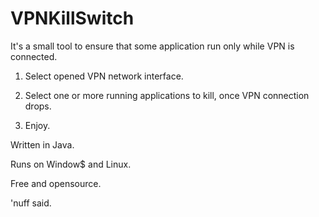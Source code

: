 # VPNKillSwitch
It's a small tool to ensure that some application run only while VPN is connected.

1. Select opened VPN network interface.

2. Select one or more running applications to kill, once VPN connection drops.

3. Enjoy.

Written in Java.

Runs on Window$ and Linux.

Free and opensource.

'nuff said.